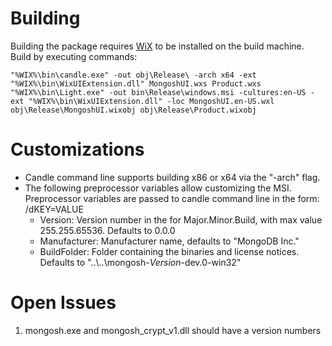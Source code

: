 # Building

Building the package requires [WiX](https://wixtoolset.org) to be installed on the build machine.
Build by executing commands:
~~~~~
"%WIX%\bin\candle.exe" -out obj\Release\ -arch x64 -ext "%WIX%\bin\WixUIExtension.dll" MongoshUI.wxs Product.wxs
"%WIX%\bin\Light.exe" -out bin\Release\windows.msi -cultures:en-US -ext "%WIX%\bin\WixUIExtension.dll" -loc MongoshUI.en-US.wxl obj\Release\MongoshUI.wixobj obj\Release\Product.wixobj
~~~~~

# Customizations

- Candle command line supports building x86 or x64 via the "-arch" flag.
- The following preprocessor variables allow customizing the MSI. Preprocessor variables are passed to candle command line in the form: /dKEY=VALUE
  - Version: Version number in the for Major.Minor.Build, with max value 255.255.65536. Defaults to 0.0.0
  - Manufacturer: Manufacturer name, defaults to "MongoDB Inc."
  - BuildFolder: Folder containing the binaries and license notices. Defaults to "..\\..\mongosh-_Version_-dev.0-win32"

# Open Issues
1. mongosh.exe and mongosh_crypt_v1.dll should have a version numbers
